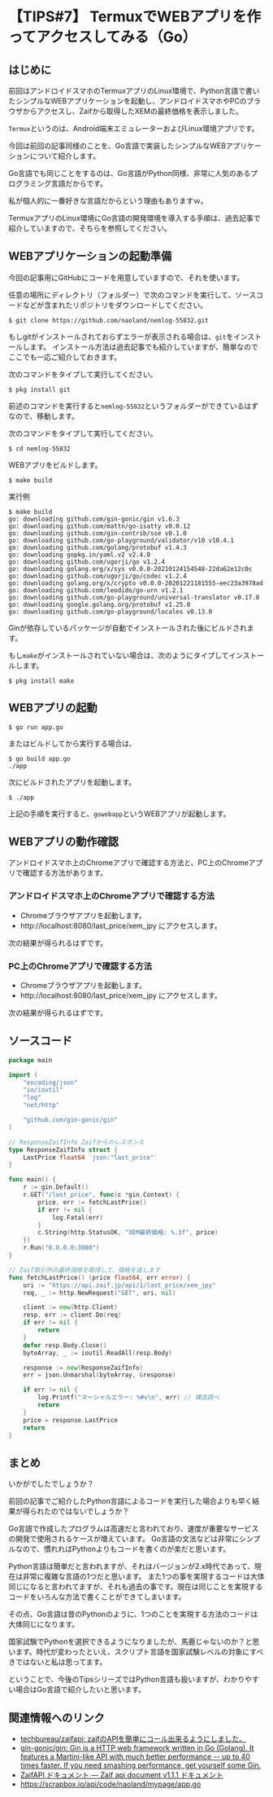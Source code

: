 # 【TIPS#7】 TermuxでWEBアプリを作ってアクセスしてみる（Go）

## はじめに

前回はアンドロイドスマホのTermuxアプリのLinux環境で、Python言語で書いたシンプルなWEBアプリケーションを起動し、アンドロイドスマホやPCのブラウザからアクセスし、Zaifから取得したXEMの最終価格を表示しました。

`Termux`というのは、Android端末エミュレーターおよびLinux環境アプリです。

今回は前回の記事同様のことを、Go言語で実装したシンプルなWEBアプリケーションについて紹介します。

Go言語でも同じことをするのは、Go言語がPython同様、非常に人気のあるプログラミング言語だからです。

私が個人的に一番好きな言語だからという理由もありますｗ。

TermuxアプリのLinux環境にGo言語の開発環境を導入する手順は、過去記事で紹介していますので、そちらを参照してください。

## WEBアプリケーションの起動準備

今回の記事用にGitHubにコードを用意していますので、それを使います。

任意の場所にディレクトリ（フォルダー）で次のコマンドを実行して、ソースコードなどが含まれたリポジトリをダウンロードしてください。

```
$ git clone https://github.com/naoland/nemlog-55832.git
```

もしgitがインストールされておらずエラーが表示される場合は、`git`をインストールします。
インストール方法は過去記事でも紹介していますが、簡単なのでここでも一応ご紹介しておきます。

次のコマンドをタイプして実行してください。

```
$ pkg install git
```

前述のコマンドを実行すると`nemlog-55832`というフォルダーができているはずなので、移動します。

次のコマンドをタイプして実行してください。

```
$ cd nemlog-55832
```

WEBアプリをビルドします。


```
$ make build
```

実行例

```
$ make build
go: downloading github.com/gin-gonic/gin v1.6.3
go: downloading github.com/mattn/go-isatty v0.0.12
go: downloading github.com/gin-contrib/sse v0.1.0
go: downloading github.com/go-playground/validator/v10 v10.4.1
go: downloading github.com/golang/protobuf v1.4.3
go: downloading gopkg.in/yaml.v2 v2.4.0
go: downloading github.com/ugorji/go v1.2.4
go: downloading golang.org/x/sys v0.0.0-20210124154548-22da62e12c0c
go: downloading github.com/ugorji/go/codec v1.2.4
go: downloading golang.org/x/crypto v0.0.0-20201221181555-eec23a3978ad
go: downloading github.com/leodido/go-urn v1.2.1
go: downloading github.com/go-playground/universal-translator v0.17.0
go: downloading google.golang.org/protobuf v1.25.0
go: downloading github.com/go-playground/locales v0.13.0
```

Ginが依存しているパッケージが自動でインストールされた後にビルドされます。

もし`make`がインストールされていない場合は、次のようにタイプしてインストールします。

```
$ pkg install make
```


## WEBアプリの起動

```
$ go run app.go
```

またはビルドしてから実行する場合は、

```
$ go build app.go
./app
```

次にビルドされたアプリを起動します。

```
$ ./app
```

上記の手順を実行すると、`gowebapp`というWEBアプリが起動します。


## WEBアプリの動作確認

アンドロイドスマホ上のChromeアプリで確認する方法と、PC上のChromeアプリで確認する方法があります。

### アンドロイドスマホ上のChromeアプリで確認する方法

- Chromeブラウザアプリを起動します。
- http://localhost:8080/last_price/xem_jpy にアクセスします。

次の結果が得られるはずです。




### PC上のChromeアプリで確認する方法


- Chromeブラウザアプリを起動します。
- http://localhost:8080/last_price/xem_jpy にアクセスします。

次の結果が得られるはずです。

## ソースコード
```go
package main

import (
	"encoding/json"
	"io/ioutil"
	"log"
	"net/http"

	"github.com/gin-gonic/gin"
)

// ResponseZaifInfo Zaifからのレスポンス
type ResponseZaifInfo struct {
	LastPrice float64 `json:"last_price"`
}

func main() {
	r := gin.Default()
	r.GET("/last_price", func(c *gin.Context) {
		price, err := fetchLastPrice()
		if err != nil {
			log.Fatal(err)
		}
		c.String(http.StatusOK, "XEM最終価格: %.3f", price)
	})
	r.Run("0.0.0.0:3000")
}

// Zaif取引所の最終価格を取得して、価格を返します
func fetchLastPrice() (price float64, err error) {
	uri := "https://api.zaif.jp/api/1/last_price/xem_jpy"
	req, _ := http.NewRequest("GET", uri, nil)

	client := new(http.Client)
	resp, err := client.Do(req)
	if err != nil {
		return
	}
	defer resp.Body.Close()
	byteArray, _ := ioutil.ReadAll(resp.Body)

	response := new(ResponseZaifInfo)
	err = json.Unmarshal(byteArray, &response)

	if err != nil {
		log.Printf("マーシャルエラー: %#v\n", err) // 構造調べ
		return
	}
	price = response.LastPrice
	return
}
```

## まとめ

いかがでしたでしょうか？

前回の記事でご紹介したPython言語によるコードを実行した場合よりも早く結果が得られたのではないでしょうか？

Go言語で作成したプログラムは高速だと言われており、速度が重要なサービスの開発で使用されるケースが増えています。
Go言語の文法などは非常にシンプルなので、慣れればPythonよりもコードを書くのが楽だと思います。

Python言語は簡単だと言われますが、それはバージョンが2.x時代であって、現在は非常に複雑な言語の1つだと思います。
また1つの事を実現するコードは大体同じになると言われてますが、それも過去の事です。現在は同じことを実現するコードをいろんな方法で書くことができてしまいます。

その点、Go言語は昔のPythonのように、1つのことを実現する方法のコードは大体同じになります。

国家試験でPythonを選択できるようになりましたが、馬鹿じゃないのか？と思います。時代が変わったといえ、スクリプト言語を国家試験レベルの対象にすべきではないと私は思ってます。

ということで、今後のTipsシリーズではPython言語も扱いますが、わかりやすい場合はGo言語で紹介したいと思います。


## 関連情報へのリンク

- [techbureau/zaifapi: zaifのAPIを簡単にコール出来るようにしました。](https://github.com/techbureau/zaifapi)
- [gin-gonic/gin: Gin is a HTTP web framework written in Go (Golang). It features a Martini-like API with much better performance -- up to 40 times faster. If you need smashing performance, get yourself some Gin.](https://github.com/)
- [ZaifAPI ドキュメント — Zaif api document v1.1.1 ドキュメント](https://techbureau-api-document.readthedocs.io/ja/latest/index.html)
- https://scrapbox.io/api/code/naoland/mypage/app.go


